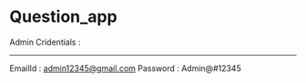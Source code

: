 # Question_app

Admin Cridentials :
___________________

EmailId : admin12345@gmail.com
Password : Admin@#12345
